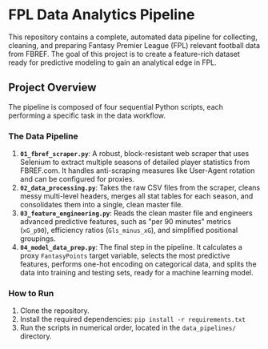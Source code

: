 # FPL Data Analytics Pipeline

This repository contains a complete, automated data pipeline for collecting, cleaning, and preparing Fantasy Premier League (FPL) relevant football data from FBREF. The goal of this project is to create a feature-rich dataset ready for predictive modeling to gain an analytical edge in FPL.

## Project Overview

The pipeline is composed of four sequential Python scripts, each performing a specific task in the data workflow.

### The Data Pipeline

1.  **`01_fbref_scraper.py`**: A robust, block-resistant web scraper that uses Selenium to extract multiple seasons of detailed player statistics from FBREF.com. It handles anti-scraping measures like User-Agent rotation and can be configured for proxies.
2.  **`02_data_processing.py`**: Takes the raw CSV files from the scraper, cleans messy multi-level headers, merges all stat tables for each season, and consolidates them into a single, clean master file.
3.  **`03_feature_engineering.py`**: Reads the clean master file and engineers advanced predictive features, such as "per 90 minutes" metrics (`xG_p90`), efficiency ratios (`Gls_minus_xG`), and simplified positional groupings.
4.  **`04_model_data_prep.py`**: The final step in the pipeline. It calculates a proxy `FantasyPoints` target variable, selects the most predictive features, performs one-hot encoding on categorical data, and splits the data into training and testing sets, ready for a machine learning model.

### How to Run

1.  Clone the repository.
2.  Install the required dependencies: `pip install -r requirements.txt`
3.  Run the scripts in numerical order, located in the `data_pipelines/` directory.